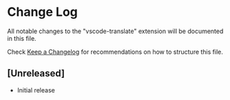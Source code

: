 # Change Log

All notable changes to the "vscode-translate" extension will be documented in this file.

Check [Keep a Changelog](http://keepachangelog.com/) for recommendations on how to structure this file.

## [Unreleased]

- Initial release